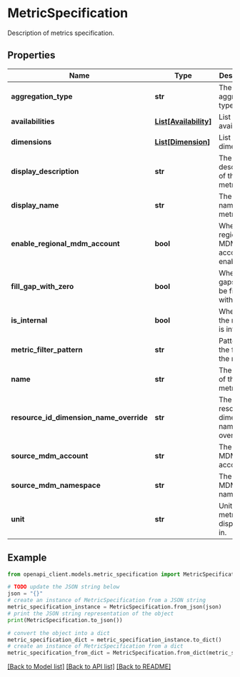 # MetricSpecification

Description of metrics specification.

## Properties

Name | Type | Description | Notes
------------ | ------------- | ------------- | -------------
**aggregation_type** | **str** | The aggregation type. | [optional] 
**availabilities** | [**List[Availability]**](Availability.md) | List of availability. | [optional] 
**dimensions** | [**List[Dimension]**](Dimension.md) | List of dimensions. | [optional] 
**display_description** | **str** | The description of the metric. | [optional] 
**display_name** | **str** | The display name of the metric. | [optional] 
**enable_regional_mdm_account** | **bool** | Whether regional MDM account enabled. | [optional] 
**fill_gap_with_zero** | **bool** | Whether gaps would be filled with zeros. | [optional] 
**is_internal** | **bool** | Whether the metric is internal. | [optional] 
**metric_filter_pattern** | **str** | Pattern for the filter of the metric. | [optional] 
**name** | **str** | The name of the metric. | [optional] 
**resource_id_dimension_name_override** | **str** | The resource Id dimension name override. | [optional] 
**source_mdm_account** | **str** | The source MDM account. | [optional] 
**source_mdm_namespace** | **str** | The source MDM namespace. | [optional] 
**unit** | **str** | Units the metric to be displayed in. | [optional] 

## Example

```python
from openapi_client.models.metric_specification import MetricSpecification

# TODO update the JSON string below
json = "{}"
# create an instance of MetricSpecification from a JSON string
metric_specification_instance = MetricSpecification.from_json(json)
# print the JSON string representation of the object
print(MetricSpecification.to_json())

# convert the object into a dict
metric_specification_dict = metric_specification_instance.to_dict()
# create an instance of MetricSpecification from a dict
metric_specification_from_dict = MetricSpecification.from_dict(metric_specification_dict)
```
[[Back to Model list]](../README.md#documentation-for-models) [[Back to API list]](../README.md#documentation-for-api-endpoints) [[Back to README]](../README.md)


